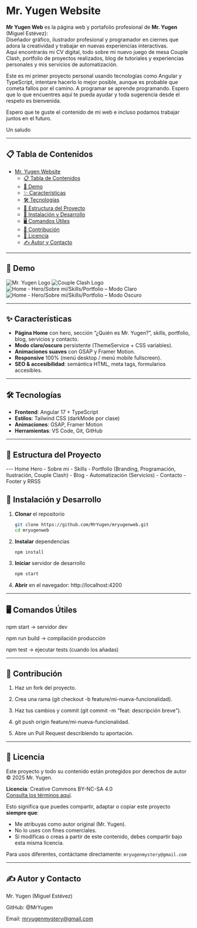 # Mr. Yugen Website

**Mr Yugen Web** es la página web y portafolio profesional de **Mr. Yugen** (Miguel Estévez):  
Diseñador gráfico, ilustrador profesional y programador en ciernes que adora la creatividad y trabajar en nuevas experiencias interactivas.  
Aquí encontrarás mi CV digital, todo sobre mi nuevo juego de mesa Couple Clash, portfolio de proyectos realizados, blog de tutoriales y experiencias personales y mis servicios de automatización.

Este es mi primer proyecto personal usando tecnologías como Angular y TypeScript, intentare hacerlo lo mejor posible, aunque es probable que cometa fallos por el camino. A programar se aprende programando. Espero que lo que encuentres aquí te pueda ayudar y toda sugerencia desde el respeto es bienvenida.

Espero que te guste el contenido de mi web e incluso podamos trabajar juntos en el futuro. 

Un saludo

---

## 📋 Tabla de Contenidos

- [Mr. Yugen Website](#mr-yugen-website)
  - [📋 Tabla de Contenidos](#-tabla-de-contenidos)
  - [🎥 Demo](#-demo)
  - [✨ Características](#-características)
  - [🛠 Tecnologías](#-tecnologías)
  - [📂 Estructura del Proyecto](#-estructura-del-proyecto)
  - [🚀 Instalación y Desarrollo](#-instalación-y-desarrollo)
  - [🖥 Comandos Útiles](#-comandos-útiles)
  - [🤝 Contribución](#-contribución)
  - [📄 Licencia](#-licencia)
  - [✍️ Autor y Contacto](#️-autor-y-contacto)

---

## 🎥 Demo

![Mr. Yugen Logo](/src/docs/screenshots/mryugen-logo.png) 
![Couple Clash Logo](/src/docs/screenshots/couple-clash-logo.png) 
![Home - Hero/Sobre mi/Skills/Portfolio – Modo Claro](/src/docs/screenshots/Home_mryugenweb_claro.png)  
![Home - Hero/Sobre mi/Skills/Portfolio – Modo Oscuro](/src/docs/screenshots/Home_mryugenweb_oscuro.png)

---

## ✨ Características

- **Página Home** con hero, sección “¿Quién es Mr. Yugen?”, skills, portfolio, blog, servicios y contacto.  
- **Modo claro/oscuro** persistente (ThemeService + CSS variables).  
- **Animaciones suaves** con GSAP y Framer Motion.  
- **Responsive** 100% (menú desktop / menú mobile fullscreen).  
- **SEO & accesibilidad**: semántica HTML, meta tags, formularios accesibles.  

---

## 🛠 Tecnologías

- **Frontend**: Angular 17 + TypeScript  
- **Estilos**: Tailwind CSS (darkMode por clase)  
- **Animaciones**: GSAP, Framer Motion  
- **Herramientas**: VS Code, Git, GitHub  

---

## 📂 Estructura del Proyecto

--- Home Hero - Sobre mi - Skills - Portfolio (Branding, Programación, Ilustración, Couple Clash) - Blog - Automatización (Servicios) - Contacto - Footer y RRSS

## 🚀 Instalación y Desarrollo

1. **Clonar** el repositorio  
   ```bash
   git clone https://github.com/MrYugen/mryugenweb.git
   cd mryugenweb

2. **Instalar** dependencias
   ```bash
   npm install

3. **Iniciar** servidor de desarrollo
   ```bash
   npm start

4. **Abrir** en el navegador: http://localhost:4200

---

## 🖥 Comandos Útiles

npm start → servidor dev

npm run build → compilación producción

npm test → ejecutar tests (cuando los añadas)

---

## 🤝 Contribución

1. Haz un fork del proyecto.

2. Crea una rama (git checkout -b feature/mi-nueva-funcionalidad).

3. Haz tus cambios y commit (git commit -m "feat: descripción breve").

4. git push origin feature/mi-nueva-funcionalidad.

5. Abre un Pull Request describiendo tu aportación.

---

## 📄 Licencia

Este proyecto y todo su contenido están protegidos por derechos de autor © 2025 Mr. Yugen.

**Licencia**: Creative Commons BY-NC-SA 4.0  
[Consulta los términos aquí](https://creativecommons.org/licenses/by-nc-sa/4.0/deed.es).

Esto significa que puedes compartir, adaptar o copiar este proyecto **siempre que**:

- Me atribuyas como autor original (Mr. Yugen).
- No lo uses con fines comerciales.
- Si modificas o creas a partir de este contenido, debes compartir bajo esta misma licencia.

Para usos diferentes, contáctame directamente: `mryugenmystery@gmail.com`

---

## ✍️ Autor y Contacto

Mr. Yugen (Miguel Estévez)

GitHub: @MrYugen

Email: mryugenmystery@gmail.com